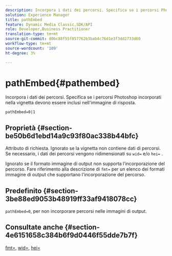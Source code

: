```yaml
---
description: Incorpora i dati dei percorsi. Specifica se i percorsi Photoshop incorporati nella vignetta devono essere inclusi nell'immagine di risposta.
solution: Experience Manager
title: pathEmbed
feature: Dynamic Media Classic,SDK/API
role: Developer,Business Practitioner
translation-type: tm+mt
source-git-commit: d0bc88f55f857762b3bab4c76d1e3f3dd2733d60
workflow-type: tm+mt
source-wordcount: '109'
ht-degree: 3%

---
```



# pathEmbed{#pathembed}

Incorpora i dati dei percorsi. Specifica se i percorsi Photoshop incorporati nella vignetta devono essere inclusi nell&#39;immagine di risposta.

`pathEmbed=0|1`

## Proprietà {#section-be50b6d1ebd14a9c93f80ac338b44bfc}

Attributo di richiesta. Ignorato se la vignetta non contiene dati di percorsi. Se necessario, i dati dei percorsi vengono ridimensionati su `wid=` e/o `hei=` .

Ignorato se il formato immagine di output non supporta l’incorporazione del percorso. Fare riferimento alla descrizione di `fmt=` per un elenco dei formati immagine di output che supportano l&#39;incorporazione del percorso.

## Predefinito {#section-3be88ed9053b48919ff33af9418078cc}

`pathEmbed=0`, per non incorporare percorsi nelle immagini di output.

## Consultate anche {#section-4e6151658c384b6f9d0446f55dde7b7f}

[fmt=](../../../../../ir-api/http-protocol/image-rendering-api-ref/c-ir-http-protocol-ref/c-ir-http-protocol-command-reference/r-ir-fmt.md#reference-4c743f67d56b47c5b774fcc900ff758c),  [wid=](../../../../../ir-api/http-protocol/image-rendering-api-ref/c-ir-http-protocol-ref/c-ir-http-protocol-command-reference/r-ir-wid.md#reference-b7e691b0624941168c94b2749ae233ec),  [hei=](../../../../../ir-api/http-protocol/image-rendering-api-ref/c-ir-http-protocol-ref/c-ir-http-protocol-command-reference/r-ir-hei.md#reference-1c08f60365a94417a39867c09cac5478)
